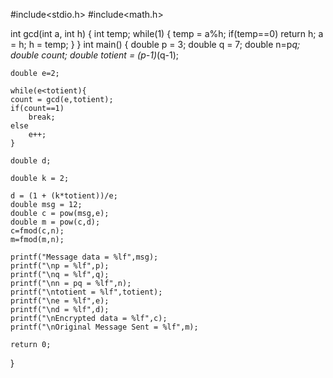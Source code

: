 #include<stdio.h>
#include<math.h>
 
int gcd(int a, int h)
{
    int temp;
    while(1)
    {
        temp = a%h;
        if(temp==0)
        return h;
        a = h;
        h = temp;
    }
}
 int main()
{
    double p = 3;
    double q = 7;
    double n=p*q;
    double count;
    double totient = (p-1)*(q-1);
 
    double e=2;
 
    while(e<totient){
    count = gcd(e,totient);
    if(count==1)
        break;
    else
        e++;
    }
 
    double d;
 
    double k = 2;
 
    d = (1 + (k*totient))/e;
    double msg = 12;
    double c = pow(msg,e);
    double m = pow(c,d);
    c=fmod(c,n);
    m=fmod(m,n);
 
    printf("Message data = %lf",msg);
    printf("\np = %lf",p);
    printf("\nq = %lf",q);
    printf("\nn = pq = %lf",n);
    printf("\ntotient = %lf",totient);
    printf("\ne = %lf",e);
    printf("\nd = %lf",d);
    printf("\nEncrypted data = %lf",c);
    printf("\nOriginal Message Sent = %lf",m);
 
    return 0;
}
